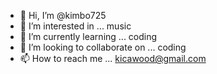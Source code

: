 - 👋 Hi, I’m @kimbo725
- 👀 I’m interested in ... music
- 🌱 I’m currently learning ... coding
- 💞️ I’m looking to collaborate on ... coding
- 📫 How to reach me ... kicawood@gmail.com

<!---
kimbo725/kimbo725 is a ✨ special ✨ repository because its `README.md` (this file) appears on your GitHub profile.
You can click the Preview link to take a look at your changes.
--->
